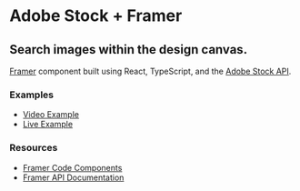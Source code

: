# Adobe Stock + Framer

## Search images within the design canvas.

[Framer](https://www.framer.com/developers/) component built using React, TypeScript, and the [Adobe Stock API](https://www.adobe.io/apis/creativecloud/stock/docs.html).

### Examples

- [Video Example](https://www.youtube.com/watch?v=Xf_RjG4JuUQ&ab_channel=JohnCanelis)
- [Live Example](https://framer.com/projects/Adobe-Stock-Framer-copy--4gsgyz6CGQktX4p7Zkqg-9x9PM)

### Resources

- [Framer Code Components](https://www.framer.com/docs/guides/code-components/)
- [Framer API Documentation](https://www.framer.com/docs/)
